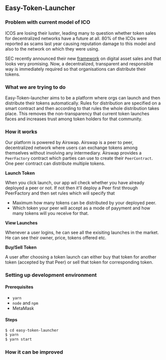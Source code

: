 ## Easy-Token-Launcher

### Problem with current model of ICO

ICOS are losing their luster, leading many to question whether token sales for decentralized networks have a future at all. 80% of the ICOs were reported as scams last year causing reputation damage to this model and also to the network on which they were using.

SEC recently announced their new [framework](https://www.sec.gov/corpfin/framework-investment-contract-analysis-digital-assets) on digital asset sales and that looks very promising. Now, a decentralized, transparent and responsible way is immediately required so that organisations can distribute their tokens.

### What we are trying to do

Easy-Token-launcher aims to be a platform where orgs can launch and then distribute their tokens automatically. Rules for distribution are specified on a smart contract and then according to that rules the whole distribution takes place. This removes the non-transparency that current token launches faces and increases trust among token holders for that community.

### How it works
Our platform is powered by Airswap. Airswap is a peer to peer, decentralized network where users can exchange tokens among themselves without involving any intermediary. Airswap provides a `PeerFactory` contract which parties can use to create their `PeerContract`. One peer contract can distribute multiple tokens. 

**Launch Token**

When you click launch, our app wil check whether you have already deployed a peer or not. If not then it'll deploy a Peer first through PeerFactory and then set rules which will specify that
- Maximum how many tokens can be distributed by your deployed peer.
- Which token your peer will accept as a mode of payyment and how many tokens will you receive for that.

**View Launches**

Whenever a user logins, he can see all the exisiting launches in the market. He can see their owner, price, tokens offered etc.

**Buy/Sell Token**

A user after choosing a token launch can either buy that token for another token (accepted by that Peer) or sell that token for corresponding token.


### Setting up development environment

#### Prerequisites
- `yarn`
- `node` and `npm`
- MetaMask

#### Steps
```sh
$ cd easy-token-launcher
$ yarn
$ yarn start
```

### How it can be improved
